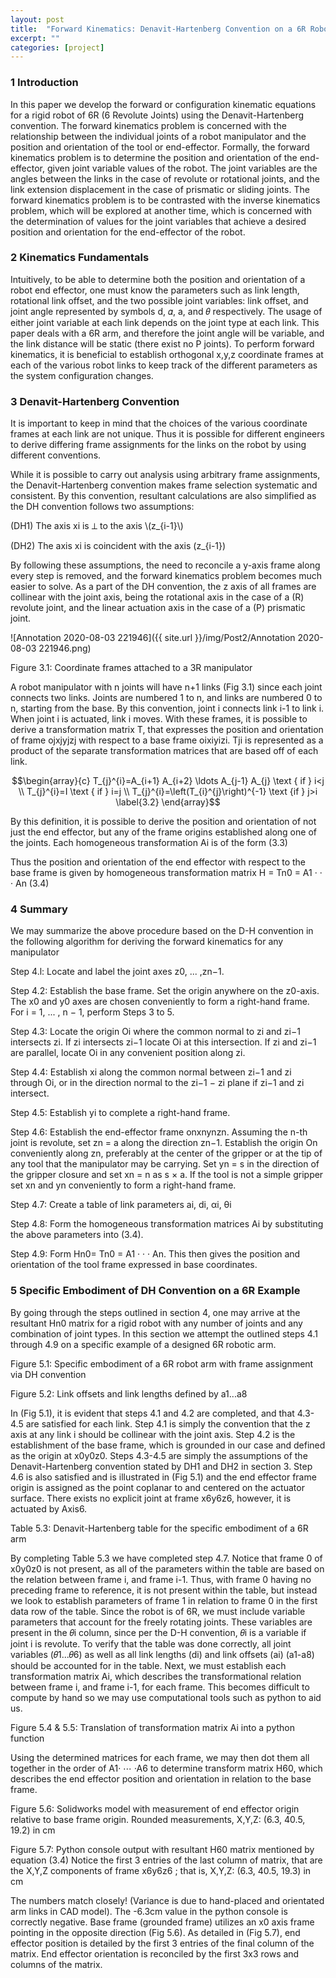 ```yaml
---
layout: post
title:  "Forward Kinematics: Denavit-Hartenberg Convention on a 6R Robotic Arm Example"
excerpt: ""
categories: [project]
---
```




### 1 Introduction

In this paper we develop the forward or configuration kinematic equations for a rigid robot of 6R (6 Revolute Joints) using the Denavit-Hartenberg convention. The forward kinematics problem is concerned with the relationship between the individual joints of a robot manipulator and the position and orientation of the tool or end-effector. Formally, the forward kinematics problem is to determine the position and orientation of the end-effector, given joint variable values of the robot. The joint variables are the angles between the links in the case of revolute or rotational joints, and the link extension displacement in the case of prismatic or sliding joints. The forward kinematics problem is to be contrasted with the inverse kinematics problem, which will be explored at another time, which is concerned with the determination of values for the joint variables that achieve a desired position and orientation for the end-effector of the robot.

### 2 Kinematics Fundamentals

Intuitively, to be able to determine both the position and orientation of a robot end effector, one must know the parameters such as link length, rotational link offset, and the two possible joint variables: link offset, and joint angle represented by symbols d, 𝛼, a, and 𝜃 respectively.  The usage of either joint variable at each link depends on the joint type at each link. This paper deals with a 6R arm, and therefore the joint angle will be variable, and the link distance will be static (there exist no P joints). To perform forward kinematics, it is beneficial to establish orthogonal x,y,z coordinate frames at each of the various robot links to keep track of the different parameters as the system configuration changes.

### 3 Denavit-Hartenberg Convention
It is important to keep in mind that the choices of the various coordinate frames at each link are not unique. Thus it is possible for different engineers to derive differing frame assignments for the links on the robot by using different conventions.

While it is possible to carry out analysis using arbitrary frame assignments, the Denavit-Hartenberg convention makes frame selection systematic and consistent. By this convention, resultant calculations are also simplified as the DH convention follows two assumptions:

(DH1) The axis xi is ⟂ to the axis \\(z_{i-1}\\)

(DH2) The axis xi is coincident with the axis \(z_{i-1}\)

By following these assumptions, the need to reconcile a y-axis frame along every step is removed, and the forward kinematics problem becomes much easier to solve. As a part of the DH convention, the z axis of all frames are collinear with the joint axis, being the rotational axis in the case of a (R) revolute joint, and the linear actuation axis in the case of a (P) prismatic joint.

![Annotation 2020-08-03 221946]({{ site.url }}/img/Post2/Annotation 2020-08-03 221946.png)

Figure  3.1: Coordinate frames attached to a 3R manipulator

A robot manipulator with n joints will have n+1 links (Fig 3.1) since each joint connects two links. Joints are numbered 1 to n, and links are numbered 0 to n, starting from the base. By this convention, joint i connects link i-1 to link i. When joint i is actuated, link i moves.
With these frames, it is possible to derive a transformation matrix T, that expresses the position and orientation of frame ojxjyjzj with respect to a base frame oixiyizi. Tji is represented as a product of the separate transformation matrices that are based off of each link.

$$\begin{array}{c}
T_{j}^{i}=A_{i+1} A_{i+2} \ldots A_{j-1} A_{j} \text { if } i<j \\
T_{j}^{i}=I \text { if } i=j \\
T_{j}^{i}=\left(T_{i}^{j}\right)^{-1} \text {if } j>i
\label{3.2}
\end{array}$$

By this definition, it is possible to derive the position and orientation of not just the end effector, but any of the frame origins established along one of the joints.
	Each homogeneous transformation Ai is of the form
(3.3)

Thus the position and orientation of the end effector with respect to the base frame is given by homogeneous transformation matrix
H  =  Tn0 = A1 · · · An
(3.4)

### 4 Summary

We may summarize the above procedure based on the D-H convention in the following algorithm for deriving the forward kinematics for any manipulator

Step 4.l: Locate and label the joint axes z0, ... ,zn−1.

Step 4.2: Establish the base frame. Set the origin anywhere on the z0-axis. The x0 and y0 axes are     chosen conveniently to form a right-hand frame. For i = 1, ... , n − 1, perform Steps 3 to 5.

Step 4.3: Locate the origin Oi where the common normal to zi and zi−1 intersects zi. If zi intersects zi−1 locate Oi at this intersection. If zi and zi−1 are parallel, locate Oi in any convenient position along zi.

Step 4.4: Establish xi along the common normal between zi−1 and zi through Oi, or in the direction normal to the zi−1 − zi plane if zi−1 and zi intersect.

Step 4.5: Establish yi to complete a right-hand frame.

Step 4.6: Establish the end-effector frame onxnynzn. Assuming the n-th joint is revolute, set zn = a along the direction zn−1. Establish the origin On conveniently along zn, preferably at the center of the gripper or at the tip of any tool that the manipulator may be carrying. Set yn = s in the direction of the gripper closure and set xn = n as s × a. If the tool is not a simple gripper set xn and yn conveniently to form a right-hand frame.

Step 4.7: Create a table of link parameters ai, di, αi, θi



Step 4.8: Form the homogeneous transformation matrices Ai by substituting the above parameters into (3.4).

Step 4.9: Form Hn0= Tn0 = A1 · · · An. This then gives the position and orientation of the tool frame expressed in base coordinates.

### 5 Specific Embodiment of DH Convention on a 6R Example

By going through the steps outlined in section 4, one may arrive at the resultant Hn0 matrix for a rigid robot with any number of joints and any combination of joint types. In this section we attempt the outlined steps 4.1 through 4.9 on a specific example of a designed 6R robotic arm.



Figure 5.1: Specific embodiment of a 6R robot arm with
frame assignment via DH convention

Figure 5.2: Link offsets and link lengths defined by a1...a8

In (Fig 5.1), it is evident that steps 4.1 and 4.2 are completed, and that 4.3-4.5 are satisfied for each link. Step 4.1 is simply the convention that the z axis at any link i should be collinear with the joint axis. Step 4.2 is the establishment of the base frame, which is grounded in our case and defined as the origin at x0y0z0. Steps 4.3-4.5 are simply the assumptions of the Denavit-Hartenberg convention stated by DH1 and DH2 in section 3. Step 4.6 is also satisfied and is illustrated in (Fig 5.1) and the end effector frame origin is assigned as the point coplanar to and centered on the actuator surface. There exists no explicit joint at frame x6y6z6, however, it is actuated by Axis6.


Table 5.3: Denavit-Hartenberg table for the specific embodiment of a 6R arm

By completing Table 5.3 we have completed step 4.7. Notice that frame 0 of x0y0z0 is not present, as all of the parameters within the table are based on the relation between frame i, and frame i-1. Thus, with frame 0 having no preceding frame to reference, it is not present within the table, but instead we look to establish parameters of frame 1 in relation to frame 0 in the first data row of the table.
Since the robot is of 6R, we must include variable parameters that account for the freely rotating joints. These variables are present in the 𝜃i column, since per the D-H convention, 𝜃i is a variable if joint i is revolute. To verify that the table was done correctly, all joint variables (𝜃1...𝜃6) as well as all link lengths (di) and link offsets (ai) (a1-a8) should be accounted for in the table.
Next, we must establish each transformation matrix Ai, which describes the transformational relation between frame i, and frame i-1, for each frame. This becomes difficult to compute by hand so we may use computational tools such as python to aid us.


Figure 5.4 & 5.5: Translation of transformation matrix Ai into a python function

Using the determined matrices for each frame, we may then dot them all together in the order of A1·  ⋯  ·A6 to determine transform matrix H60, which describes the end effector position and orientation in relation to the base frame.


Figure 5.6: Solidworks model with measurement of end effector origin relative to base frame origin. Rounded measurements, X,Y,Z: (6.3, 40.5, 19.2) in cm


Figure 5.7: Python console output with resultant H60 matrix mentioned by equation (3.4)
Notice the first 3 entries of the last column of matrix, that are the X,Y,Z components of frame x6y6z6 ; that is, X,Y,Z: (6.3, 40.5, 19.3) in cm

The numbers match closely! (Variance is due to hand-placed and orientated arm links in CAD model). The -6.3cm value in the python console is correctly negative. Base frame (grounded frame) utilizes an x0 axis frame pointing in the opposite direction (Fig 5.6). As detailed in (Fig 5.7), end effector position is detailed by the first 3 entries of the final column of the matrix. End effector orientation is reconciled by the first 3x3 rows and columns of the matrix.
